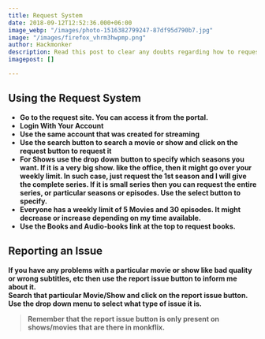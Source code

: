 ```yaml
---
title: Request System
date: 2018-09-12T12:52:36.000+06:00
image_webp: "/images/photo-1516382799247-87df95d790b7.jpg"
image: "/images/firefox_vhrm3hwpmp.png"
author: Hackmonker
description: Read this post to clear any doubts regarding how to request in Monkflix
imagepost: []

---
```

## Using the Request System

* **Go to the request site. You can access it from the portal.**
* **Login With Your Account**
* **Use the same account that was created for streaming**
* **Use the search button to search a movie or show and click on the request button to request it**
* **For Shows use the drop down button to specify which seasons you want. If it is a very big show. like the office, then it might go over your weekly limit. In such case, just request the 1st season and I will give the complete series. If it is small series then you can request the entire series, or particular seasons or episodes. Use the select button to specify.**
* **Everyone has a weekly limit of 5 Movies and 30 episodes. It might decrease or increase depending on my time available.**
* **Use the Books and Audio-books link at the top to request books.**

## Reporting an Issue

**If you have any problems with a particular movie or show like bad quality or wrong subtitles, etc then use the report issue button to inform me about it.  
Search that particular Movie/Show and click on the report issue button. Use the drop down menu to select what type of issue it is.**

> **Remember that the report issue button is only present on shows/movies that are there in monkflix.**